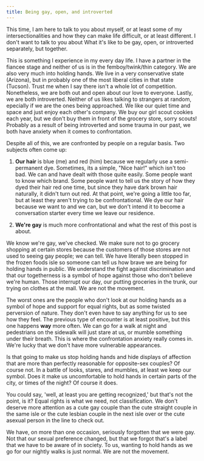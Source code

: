 ```yaml
---
title: Being gay, open, and introverted
---
```


This time, I am here to talk to you about myself, or at least some of my intersectionalities 
and how they can make life difficult, or at least different. I don't want to talk to you about 
What it's like to be gay, open, or introverted separately, but together.

This is something I experience in my every day life. I have a partner in the fiancee stage and 
neither of us is in the femboy/twink/thin category. We are also very much into holding hands. We 
live in a very conservative state (Arizona), but in probably one of the most liberal cities in 
that state (Tucson). Trust me when I say there isn't a whole lot of competition. Nonetheless, 
we are both out and open about our love to everyone. Lastly, we are both introverted. Neither of 
us likes talking to strangers at random, epecially if we are the ones being approached. We like 
our quiet time and space and just enjoy each other's company. We buy our girl scout cookies each 
year, but we don't buy them in front of the grocery store, sorry scouts! Probably as a result of 
being introverted and some trauma in our past, we both have anxiety when it comes to 
confrontation.

Despite all of this, we are confronted by people on a regular basis. Two subjects often come up: 

1. **Our hair** is blue (me) and red (him) because we regularly use a semi-permanent dye.
   Sometimes, its a simple, "Nice hair!" which isn't too bad. We can and have dealt with those
   quite easily. Some people want to know which brand. Some people want to tell us the story of
   how they dyed their hair red one time, but since they have dark brown hair naturally, it 
   didn't turn out red. At that point, we're going a little too far, but at least they aren't
   trying to be confrontational. We dye our hair because we want to and we can, but we don't
   intend it to become a conversation starter every time we leave our residence.

2. **We're gay** is much more confrontational and what the rest of this post is about.

We know we're gay, we've checked. We make sure not to go grocery shopping at certain stores 
because the customers of those stores are not used to seeing gay people; we can tell. We have 
literally been stopped in the frozen foods isle so someone can tell us how brave we are being 
for holding hands in public. We understand the fight against discrimination and that our 
togetherness is a symbol of hope against those who don't believe we're human. Those interrupt 
our day, our putting groceries in the trunk, our trying on clothes at the mall. We are not 
the movement.

The worst ones are the people who don't look at our holding hands as a symbol of hope and 
support for equal rights, but as some twisted perversion of nature. They don't even have to 
say anything for us to see how they feel. The previous type of encounter is at least positive, 
but this one happens **way** more often. We can go for a walk at night and pedestrians on the 
sidewalk will just stare at us, or mumble something under their breath. This is where the 
confrontation anxiety really comes in. We're lucky that we don't have more vulnerable 
appearances. 

Is that going to make us stop holding hands and hide displays of affection that are more than 
perfectly reasonable for opposite-sex couples? Of course not. In a battle of looks, stares, 
and mumbles, at least we keep our symbol. Does it make us uncomfortable to hold hands in 
certain parts of the city, or times of the night? Of course it does.

You could say, 'well, at least you are getting recognized,' but that's not the point, is it? 
Equal rights is what we need, not classification. We don't deserve more attention as a cute 
gay couple than the cute straight couple in the same isle or the cute lesbian couple in the 
next isle over or the cute asexual person in the line to check out.

We have, on more than one occasion, seriously forgotten that we were gay. Not that our sexual 
preference changed, but that we forgot that's a label that we have to be aware of in society.
To us, wanting to hold hands as we go for our nightly walks is just normal. We are not the 
movement.